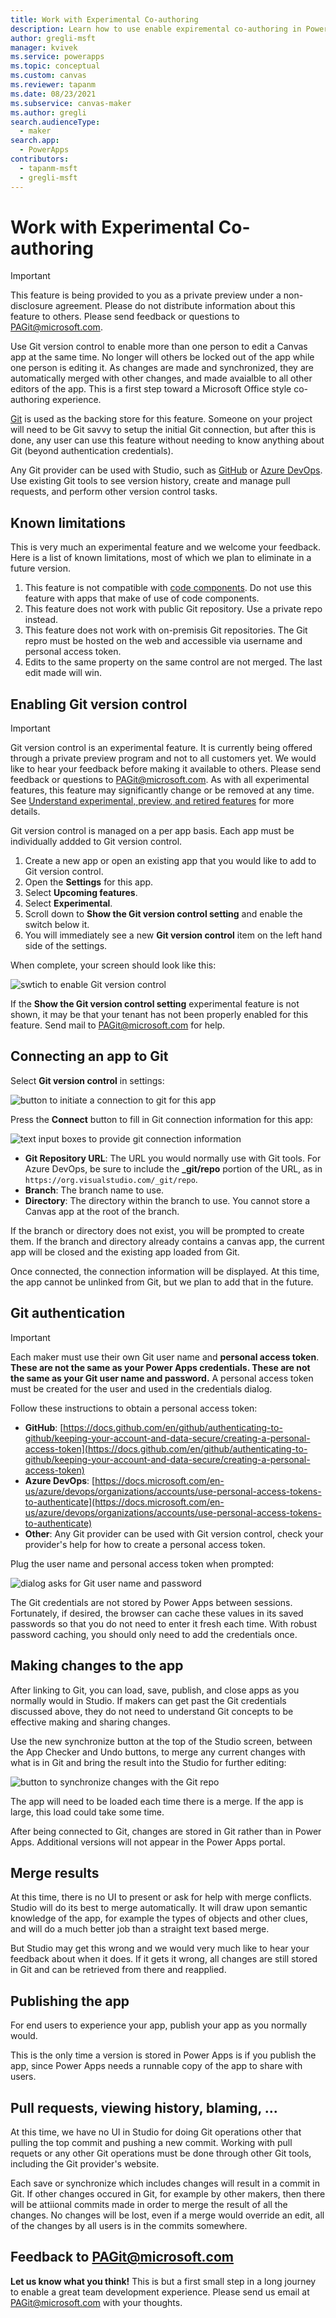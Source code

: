 ```yaml
---
title: Work with Experimental Co-authoring
description: Learn how to use enable expiremental co-authoring in Power Apps Studio.
author: gregli-msft
manager: kvivek
ms.service: powerapps
ms.topic: conceptual
ms.custom: canvas
ms.reviewer: tapanm
ms.date: 08/23/2021
ms.subservice: canvas-maker
ms.author: gregli
search.audienceType: 
  - maker
search.app: 
  - PowerApps
contributors:
  - tapanm-msft
  - gregli-msft
---
```

# Work with Experimental Co-authoring

> [!IMPORTANT]
> This feature is being provided to you as a private preview under a non-disclosure agreement.  Please do not distribute information about this feature to others.  Please send feedback or questions to [PAGit@microsoft.com](mailto:PAGit@microsoft.com).

Use Git version control to enable more than one person to edit a Canvas app at the same time.  No longer will others be locked out of the app while one person is editing it.  As changes are made and synchronized, they are automatically merged with other changes, and made avaialble to all other editors of the app.  This is a first step toward a Microsoft Office style co-authoring experience.

[Git](https://git-scm.com/) is used as the backing store for this feature.  Someone on your project will need to be Git savvy to setup the initial Git connection, but after this is done, any user can use this feature without needing to know anything about Git (beyond authentication credentials).

Any Git provider can be used with Studio, such as [GitHub](https://github.com/) or [Azure DevOps](https://azure.microsoft.com/en-us/services/devops/).  Use existing Git tools to see version history, create and manage pull requests, and perform other version control tasks.

## Known limitations

This is very much an experimental feature and we welcome your feedback.  Here is a list of known limitations, most of which we plan to eliminate in a future version.

1. This feature is not compatible with [code components](../../developer/component-framework/create-custom-controls-using-pcf). Do not use this feature with apps that make of use of code components.
1. This feature does not work with public Git repository.  Use a private repo instead.
1. This feature does not work with on-premisis Git repositories.  The Git repro must be hosted on the web and accessible via username and personal access token.
1. Edits to the same property on the same control are not merged.  The last edit made will win.

## Enabling Git version control

> [!IMPORTANT]
> Git version control is an experimental feature.  It is currently being offered through a private preview program and not to all customers yet.  We would like to hear your feedback before making it available to others.  Please send feedback or questions to [PAGit@microsoft.com](mailto:PAGit@microsoft.com).  As with all experimental features, this feature may significantly change or be removed at any time.  See [Understand experimental, preview, and retired features](working-with-experimental-preview.md) for more details.

Git version control is managed on a per app basis.  Each app must be individually addded to Git version control.

1. Create a new app or open an existing app that you would like to add to Git version control.
1. Open the **Settings** for this app.
1. Select **Upcoming features**.
1. Select **Experimental**.
1. Scroll down to **Show the Git version control setting** and enable the switch below it.
1. You will immediately see a new **Git version control** item on the left hand side of the settings.

When complete, your screen should look like this:

![swtich to enable Git version control](media/working-with-git-version-control/enable-git.png)

If the **Show the Git version control setting** experimental feature is not shown, it may be that your tenant has not been properly enabled for this feature.  Send mail to [PAGit@microsoft.com](mailto:PAGit@microsoft.com) for help.

## Connecting an app to Git

Select **Git version control** in settings:

![button to initiate a connection to git for this app](media/working-with-git-version-control/connect-git.png)

Press the **Connect** button to fill in Git connection information for this app:  

![text input boxes to provide git connection information](media/working-with-git-version-control/connect-info.png)

- **Git Repository URL**: The URL you would normally use with Git tools.  For Azure DevOps, be sure to include the **_git/repo** portion of the URL, as in `https://org.visualstudio.com/_git/repo`.  
- **Branch**: The branch name to use.
- **Directory**: The directory within the branch to use.  You cannot store a Canvas app at the root of the branch.

If the branch or directory does not exist, you will be prompted to create them.  If the branch and directory already contains a canvas app, the current app will be closed and the existing app loaded from Git.

Once connected, the connection information will be displayed.  At this time, the app cannot be unlinked from Git, but we plan to add that in the future.

## Git authentication

> [!IMPORTANT]
> Each maker must use their own Git user name and **personal access token**.  **These are not the same as your Power Apps credentials.  These are not the same as your Git user name and password.**  A personal access token must be created for the user and used in the credentials dialog.

Follow these instructions to obtain a personal access token:
- **GitHub**: [https://docs.github.com/en/github/authenticating-to-github/keeping-your-account-and-data-secure/creating-a-personal-access-token](https://docs.github.com/en/github/authenticating-to-github/keeping-your-account-and-data-secure/creating-a-personal-access-token)
- **Azure DevOps**: [https://docs.microsoft.com/en-us/azure/devops/organizations/accounts/use-personal-access-tokens-to-authenticate](https://docs.microsoft.com/en-us/azure/devops/organizations/accounts/use-personal-access-tokens-to-authenticate)
- **Other**: Any Git provider can be used with Git version control, check your provider's help for how to create a personal access token.

Plug the user name and personal access token when prompted:

![dialog asks for Git user name and password](media/working-with-git-version-control/credentials.png)

The Git credentials are not stored by Power Apps between sessions.  Fortunately, if desired, the browser can cache these values in its saved passwords so that you do not need to enter it fresh each time.  With robust password caching, you should only need to add the credentials once.

## Making changes to the app

After linking to Git, you can load, save, publish, and close apps as you normally would in Studio.  If makers can get past the Git credentials discussed above, they do not need to understand Git concepts to be effective making and sharing changes.

Use the new synchronize button at the top of the Studio screen, between the App Checker and Undo buttons, to merge any current changes with what is in Git and bring the result into the Studio for further editing:

![button to synchronize changes with the Git repo](media/working-with-git-version-control/sync.png)

The app will need to be loaded each time there is a merge.  If the app is large, this load could take some time.

After being connected to Git, changes are stored in Git rather than in Power Apps.  Additional versions will not appear in the Power Apps portal.

## Merge results

At this time, there is no UI to present or ask for help with merge conflicts.  Studio will do its best to merge automatically.  It will draw upon semantic knowledge of the app, for example the types of objects and other clues, and will do a much better job than a straight text based merge.

But Studio may get this wrong and we would very much like to hear your feedback about when it does.  If it gets it wrong, all changes are still stored in Git and can be retrieved from there and reapplied.

## Publishing the app

For end users to experience your app, publish your app as you normally would.

This is the only time a version is stored in Power Apps is if you publish the app, since Power Apps needs a runnable copy of the app to share with users.  

## Pull requests, viewing history, blaming, ...

At this time, we have no UI in Studio for doing Git operations other that pulling the top commit and pushing a new commit.  Working with pull requets or any other Git operations must be done through other Git tools, including the Git provider's website.

Each save or synchronize which includes changes will result in a commit in Git.  If other changes occured in Git, for example by other makers, then there will be attiional commits made in order to merge the result of all the changes.  No changes will be lost, even if a merge would override an edit, all of the changes by all users is in the commits somewhere.

## Feedback to PAGit@microsoft.com

**Let us know what you think!**  This is but a first small step in a long journey to enable a great team development experience.  Please send us email at [PAGit@microsoft.com](mailto:PAGit@microsoft.com) with your thoughts.
